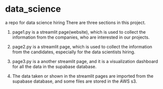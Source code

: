 # data_science
a repo for data science hiring
There are three sections in this project.
1. page1.py is a streamlit page(website), which is used to collect the information from the companies, who are interested in our projects.

2. page2.py is a streamlit page, which is used to collect the information from the candidates, especially for the data scientists hiring.

3. page3.py is a another streamlit page, and it is a visualization dashboard for all the data in the supabase database.

4. The data taken or shown in the streamlit pages are imported from the supabase database, and some files are stored in the AWS s3.
